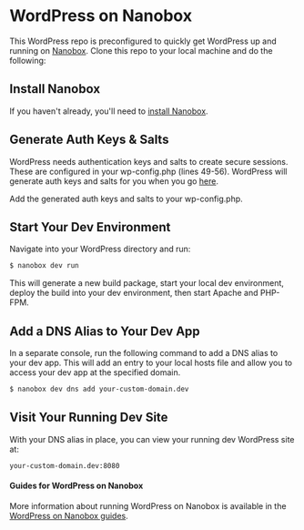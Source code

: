 # WordPress on Nanobox

This WordPress repo is preconfigured to quickly get WordPress up and running on [Nanobox](https://nanobox.io). Clone this repo to your local machine and do the following:

## Install Nanobox
If you haven't already, you'll need to [install Nanobox](https://docs.nanobox.io/getting-started/install-nanobox/).

## Generate Auth Keys & Salts
WordPress needs authentication keys and salts to create secure sessions. These are configured in your wp-config.php (lines 49-56). WordPress will generate auth keys and salts for you when you go [here](https://api.wordpress.org/secret-key/1.1/salt/).

Add the generated auth keys and salts to your wp-config.php.

## Start Your Dev Environment
Navigate into your WordPress directory and run:

```bash
$ nanobox dev run
```

This will generate a new build package, start your local dev environment, deploy the build into your dev environment, then start Apache and PHP-FPM.

## Add a DNS Alias to Your Dev App
In a separate console, run the following command to add a DNS alias to your dev app. This will add an entry to your local hosts file and allow you to access your dev app at the specified domain.

```bash
$ nanobox dev dns add your-custom-domain.dev
```

## Visit Your Running Dev Site
With your DNS alias in place, you can view your running dev WordPress site at:

`your-custom-domain.dev:8080`

#### Guides for WordPress on Nanobox
More information about running WordPress on Nanobox is available in the [WordPress on Nanobox guides](https://guides.nanobox.io/wordpress/).
